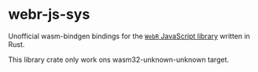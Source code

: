 # webr-js-sys

Unofficial wasm-bindgen bindings for the [`WebR` JavaScript library](https://docs.r-wasm.org/) written in Rust. 

This library crate only work ons wasm32-unknown-unknown target.